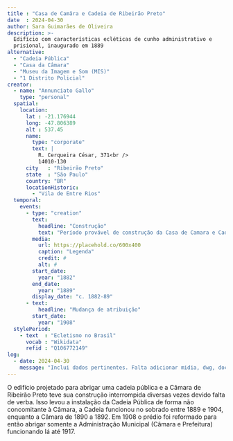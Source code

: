 ```yaml
---
title : "Casa de Camâra e Cadeia de Ribeirão Preto"
date  : 2024-04-30
author: Sara Guimarães de Oliveira
description: >-
  Edifício com características ecléticas de cunho administrativo e
  prisional, inaugurado em 1889
alternative:
  - "Cadeia Pública"
  - "Casa da Câmara"
  - "Museu da Imagem e Som (MIS)"
  - "1 Distrito Policial"
creator:
  - name: "Annunciato Gallo"
    type: "personal"
  spatial:
    location:
      lat : -21.176944
      long: -47.806389
      alt : 537.45
      name:
        type: "corporate"
        text: |
          R. Cerqueira César, 371<br />
          14010-130
      city   : "Ribeirão Preto"
      state  : "São Paulo"
      country: "BR"
      locationHistoric:
        - "Vila de Entre Rios"
  temporal:
    events:
      - type: "creation"
        text:
          headline: "Construção"
          text: "Período provável de construção da Casa de Camara e Cadeia de Ribeirão Preto"
        media:
          url: https://placehold.co/600x400
          caption: "Legenda"
          credit: #
          alt: #
        start_date:
          year: "1882"
        end_date:
          year: "1889"
        display_date: "c. 1882-89"
      - text:
          headline: "Mudança de atribuição"
        start_date:
          year: "1908"
  stylePeriod:
    - text  : "Ecletismo no Brasil"
      vocab : "Wikidata"
      refid : "Q106772149"
log:
  - date: 2024-04-30
    message: "Inclui dados pertinentes. Falta adicionar midia, dwg, docs e verificar quanto ao tombamento."
---
```


O edifício projetado para abrigar uma cadeia pública e a Câmara de
Ribeirão Preto teve sua construção interrompida diversas vezes devido
falta de verba. Isso levou a instalação da Cadeia Pública de forma não
concomitante à Câmara, a Cadeia funcionou no sobrado entre 1889 e 1904,
enquanto a Câmara de 1890 a 1892. Em 1908 o prédio foi reformado para
então abrigar somente a Administração Municipal (Câmara e Prefeitura)
funcionando lá até 1917.

